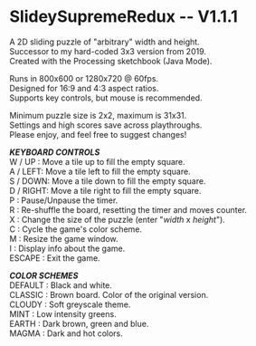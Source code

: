 # SlideySupremeRedux -- V1.1.1 #  
A 2D sliding puzzle of "arbitrary" width and height.  
Successor to my hard-coded 3x3 version from 2019.  
Created with the Processing sketchbook (Java Mode).  
  
Runs in 800x600 or 1280x720 @ 60fps.  
Designed for 16:9 and 4:3 aspect ratios.  
Supports key controls, but mouse is recommended.  
  
Minimum puzzle size is 2x2, maximum is 31x31.  
Settings and high scores save across playthroughs.  
Please enjoy, and feel free to suggest changes!  
  
***KEYBOARD CONTROLS***  
W / UP : Move a tile up to fill the empty square.  
A / LEFT: Move a tile left to fill the empty square.  
S / DOWN: Move a tile down to fill the empty square.  
D / RIGHT: Move a tile right to fill the empty square.  
P : Pause/Unpause the timer.  
R : Re-shuffle the board, resetting the timer and moves counter.  
X : Change the size of the puzzle (enter "*width* x *height*").  
C : Cycle the game's color scheme.  
M : Resize the game window.  
I : Display info about the game.  
ESCAPE : Exit the game.  
  
***COLOR SCHEMES***  
    DEFAULT : Black and white.  
    CLASSIC : Brown board. Color of the original version.  
    CLOUDY  : Soft greyscale theme.  
    MINT    : Low intensity greens.  
    EARTH   : Dark brown, green and blue.  
    MAGMA   : Dark and hot colors.  